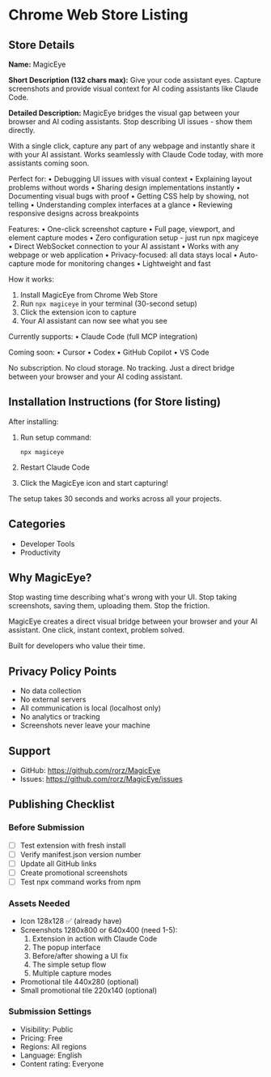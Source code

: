 # Chrome Web Store Listing

## Store Details

**Name:** MagicEye

**Short Description (132 chars max):**
Give your code assistant eyes. Capture screenshots and provide visual context for AI coding assistants like Claude Code.

**Detailed Description:**
MagicEye bridges the visual gap between your browser and AI coding assistants. Stop describing UI issues - show them directly.

With a single click, capture any part of any webpage and instantly share it with your AI assistant. Works seamlessly with Claude Code today, with more assistants coming soon.

Perfect for:
• Debugging UI issues with visual context
• Explaining layout problems without words
• Sharing design implementations instantly
• Documenting visual bugs with proof
• Getting CSS help by showing, not telling
• Understanding complex interfaces at a glance
• Reviewing responsive designs across breakpoints

Features:
• One-click screenshot capture
• Full page, viewport, and element capture modes
• Zero configuration setup - just run npx magiceye
• Direct WebSocket connection to your AI assistant
• Works with any webpage or web application
• Privacy-focused: all data stays local
• Auto-capture mode for monitoring changes
• Lightweight and fast

How it works:
1. Install MagicEye from Chrome Web Store
2. Run `npx magiceye` in your terminal (30-second setup)
3. Click the extension icon to capture
4. Your AI assistant can now see what you see

Currently supports:
• Claude Code (full MCP integration)

Coming soon:
• Cursor
• Codex
• GitHub Copilot
• VS Code

No subscription. No cloud storage. No tracking. Just a direct bridge between your browser and your AI coding assistant.

## Installation Instructions (for Store listing)

After installing:

1. Run setup command:
   ```
   npx magiceye
   ```

2. Restart Claude Code

3. Click the MagicEye icon and start capturing!

The setup takes 30 seconds and works across all your projects.

## Categories
- Developer Tools
- Productivity

## Why MagicEye?

Stop wasting time describing what's wrong with your UI. Stop taking screenshots, saving them, uploading them. Stop the friction.

MagicEye creates a direct visual bridge between your browser and your AI assistant. One click, instant context, problem solved.

Built for developers who value their time.

## Privacy Policy Points
- No data collection
- No external servers
- All communication is local (localhost only)
- No analytics or tracking
- Screenshots never leave your machine

## Support
- GitHub: https://github.com/rorz/MagicEye
- Issues: https://github.com/rorz/MagicEye/issues

## Publishing Checklist

### Before Submission
- [ ] Test extension with fresh install
- [ ] Verify manifest.json version number
- [ ] Update all GitHub links
- [ ] Create promotional screenshots
- [ ] Test npx command works from npm

### Assets Needed
- Icon 128x128 ✅ (already have)
- Screenshots 1280x800 or 640x400 (need 1-5):
  1. Extension in action with Claude Code
  2. The popup interface
  3. Before/after showing a UI fix
  4. The simple setup flow
  5. Multiple capture modes
- Promotional tile 440x280 (optional)
- Small promotional tile 220x140 (optional)

### Submission Settings
- Visibility: Public
- Pricing: Free
- Regions: All regions
- Language: English
- Content rating: Everyone
